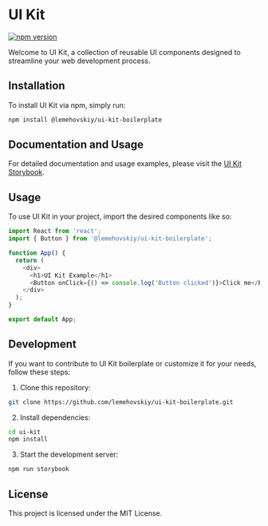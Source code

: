 # UI Kit

[![npm version](https://badge.fury.io/js/%40lemehovskiy%2Fui-kit-boilerplate.svg)](https://badge.fury.io/js/%40lemehovskiy%2Fui-kit-boilerplate)

Welcome to UI Kit, a collection of reusable UI components designed to streamline your web development process.

## Installation

To install UI Kit via npm, simply run:

```bash
npm install @lemehovskiy/ui-kit-boilerplate
```

## Documentation and Usage

For detailed documentation and usage examples, please visit the [UI Kit Storybook](https://lemehovskiy.github.io/ui-kit-boilerplate/?path=/docs/example-button--docs).

## Usage

To use UI Kit in your project, import the desired components like so:

```javascript
import React from 'react';
import { Button } from '@lemehovskiy/ui-kit-boilerplate';

function App() {
  return (
    <div>
      <h1>UI Kit Example</h1>
      <Button onClick={() => console.log('Button clicked')}>Click me</Button>
    </div>
  );
}

export default App;
```

## Development

If you want to contribute to UI Kit boilerplate or customize it for your needs, follow these steps:

1. Clone this repository:

```bash
git clone https://github.com/lemehovskiy/ui-kit-boilerplate.git
```

2. Install dependencies:

```bash
cd ui-kit
npm install
```

3. Start the development server:

```bash
npm run storybook
```

## License

This project is licensed under the MIT License.
